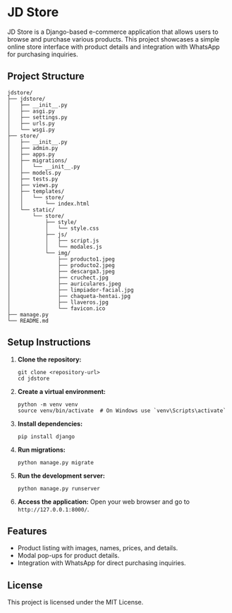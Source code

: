 # JD Store

JD Store is a Django-based e-commerce application that allows users to browse and purchase various products. This project showcases a simple online store interface with product details and integration with WhatsApp for purchasing inquiries.

## Project Structure

```
jdstore/
├── jdstore/
│   ├── __init__.py
│   ├── asgi.py
│   ├── settings.py
│   ├── urls.py
│   └── wsgi.py
├── store/
│   ├── __init__.py
│   ├── admin.py
│   ├── apps.py
│   ├── migrations/
│   │   └── __init__.py
│   ├── models.py
│   ├── tests.py
│   ├── views.py
│   ├── templates/
│   │   └── store/
│   │       └── index.html
│   └── static/
│       └── store/
│           ├── style/
│           │   └── style.css
│           ├── js/
│           │   ├── script.js
│           │   └── modales.js
│           └── img/
│               ├── producto1.jpeg
│               ├── producto2.jpeg
│               ├── descarga3.jpeg
│               ├── cruchect.jpg
│               ├── auriculares.jpeg
│               ├── limpiador-facial.jpg
│               ├── chaqueta-hentai.jpg
│               ├── llaveros.jpg
│               └── favicon.ico
├── manage.py
└── README.md
```

## Setup Instructions

1. **Clone the repository:**
   ```
   git clone <repository-url>
   cd jdstore
   ```

2. **Create a virtual environment:**
   ```
   python -m venv venv
   source venv/bin/activate  # On Windows use `venv\Scripts\activate`
   ```

3. **Install dependencies:**
   ```
   pip install django
   ```

4. **Run migrations:**
   ```
   python manage.py migrate
   ```

5. **Run the development server:**
   ```
   python manage.py runserver
   ```

6. **Access the application:**
   Open your web browser and go to `http://127.0.0.1:8000/`.

## Features

- Product listing with images, names, prices, and details.
- Modal pop-ups for product details.
- Integration with WhatsApp for direct purchasing inquiries.

## License

This project is licensed under the MIT License.